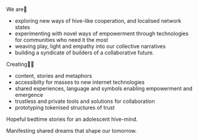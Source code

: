 We are🍍

* exploring new ways of hive-like cooperation, and localised network states
* experimenting with novel ways of empowerment through technologies for communities who need it the most
* weaving play, light and empathy into our collective narratives
* building a syndicate of builders of a collaborative future.

Creating🍍🍍

* content, stories and metaphors 
* accessibilty for masses to new internet technologies
* shared experiences, language and symbols enabling empowerment and emergence
* trustless and private tools and solutions for collaboration
* prototyping tokenised structures of trust 

Hopeful bedtime stories for an adolescent hive-mind.

Manifesting shared dreams that shape our tomorrow. 
